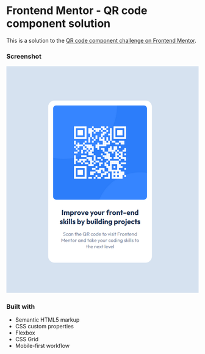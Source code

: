 # Frontend Mentor - QR code component solution

This is a solution to the [QR code component challenge on Frontend Mentor](https://www.frontendmentor.io/challenges/qr-code-component-iux_sIO_H).

### Screenshot

![](./images/screenshot.png)

### Built with

- Semantic HTML5 markup
- CSS custom properties
- Flexbox
- CSS Grid
- Mobile-first workflow
